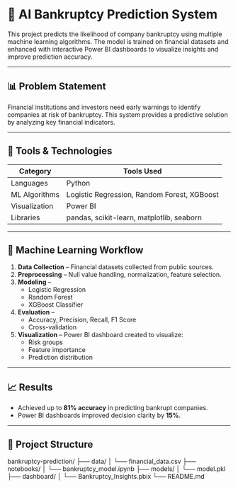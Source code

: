 # 🏦 AI Bankruptcy Prediction System

This project predicts the likelihood of company bankruptcy using multiple machine learning algorithms. The model is trained on financial datasets and enhanced with interactive Power BI dashboards to visualize insights and improve prediction accuracy.

---

## 📊 Problem Statement
Financial institutions and investors need early warnings to identify companies at risk of bankruptcy. This system provides a predictive solution by analyzing key financial indicators.

---

## 🧰 Tools & Technologies

| Category      | Tools Used                                      |
|---------------|-------------------------------------------------|
| Languages     | Python                                          |
| ML Algorithms | Logistic Regression, Random Forest, XGBoost     |
| Visualization | Power BI                                        |
| Libraries     | pandas, scikit-learn, matplotlib, seaborn       |

---

## 🧠 Machine Learning Workflow

1. **Data Collection** – Financial datasets collected from public sources.
2. **Preprocessing** – Null value handling, normalization, feature selection.
3. **Modeling** – 
   - Logistic Regression
   - Random Forest
   - XGBoost Classifier
4. **Evaluation** –
   - Accuracy, Precision, Recall, F1 Score
   - Cross-validation
5. **Visualization** – Power BI dashboard created to visualize:
   - Risk groups
   - Feature importance
   - Prediction distribution

---

## 📈 Results

- Achieved up to **81% accuracy** in predicting bankrupt companies.
- Power BI dashboards improved decision clarity by **15%**.

---

## 📁 Project Structure

bankruptcy-prediction/
├── data/
│ └── financial_data.csv
├── notebooks/
│ └── bankruptcy_model.ipynb
├── models/
│ └── model.pkl
├── dashboard/
│ └── Bankruptcy_Insights.pbix
└── README.md



